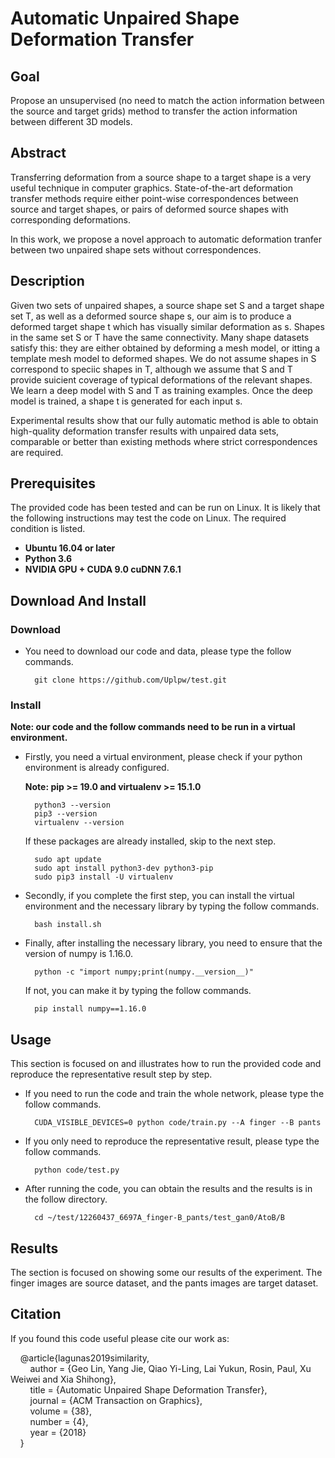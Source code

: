 # Automatic Unpaired Shape Deformation Transfer

## Goal

Propose an unsupervised (no need to match the action information between the source and target grids) method to transfer the action information between different 3D models.

## Abstract

Transferring deformation from a source shape to a target shape is a very useful technique in computer graphics. State-of-the-art deformation transfer methods require either point-wise correspondences between source and target shapes, or pairs of deformed source shapes with corresponding deformations.  

In this work, we propose a novel approach to automatic deformation tranfer between two unpaired shape sets without correspondences.

## Description

Given two sets of unpaired shapes, a source shape set S and a target shape set T, as well as a deformed source shape s, our aim is to produce a deformed target shape t which has visually similar deformation as s. Shapes in the same set S or T have the same connectivity. Many shape datasets satisfy this: they are either obtained by deforming a mesh model, or itting a template mesh model to deformed shapes. We do not assume shapes in S correspond to speciic shapes in T, although we assume that S and T provide suicient coverage of typical deformations of the relevant shapes. We learn a deep model with S and T as training examples. Once the deep model is trained, a shape t is generated for each input s.  

Experimental results show that our fully automatic method is able to obtain high-quality deformation transfer results with unpaired data sets, comparable or better than existing methods where strict correspondences are required.

## Prerequisites

The provided code has been tested and can be run on Linux. It is likely that the following instructions may test the code on Linux.
The required condition is listed.
+ **Ubuntu 16.04 or later**
+ **Python 3.6**
+ **NVIDIA GPU + CUDA 9.0 cuDNN 7.6.1**

## Download And Install

### Download
+ You need to download our code and data, please type the follow commands.

		git clone https://github.com/Uplpw/test.git

### Install

**Note: our code and the follow commands need to be run in a virtual environment.**

+ Firstly, you need a virtual environment, please check if your python environment is already configured.

	**Note: pip >= 19.0 and virtualenv >= 15.1.0**
	
		python3 --version
		pip3 --version
		virtualenv --version

	If these packages are already installed, skip to the next step.
	
		sudo apt update
		sudo apt install python3-dev python3-pip
		sudo pip3 install -U virtualenv
		
+ Secondly, if you complete the first step, you can install the virtual environment and the necessary library by typing the follow commands.

		bash install.sh

+ Finally, after installing the necessary library, you need to ensure that the version of numpy is 1.16.0. 

		python -c "import numpy;print(numpy.__version__)"

	If not, you can make it by typing the follow commands.
	
		pip install numpy==1.16.0

## Usage
This section is focused on and illustrates how to run the provided code and reproduce the representative result step by step.
+ If you need to run the code and train the whole network, please type the follow commands.

		CUDA_VISIBLE_DEVICES=0 python code/train.py --A finger --B pants

+ If you only need to reproduce the representative result, please type the follow commands.

		python code/test.py

+ After running the code, you can obtain the results and the results is in the follow directory.

		cd ~/test/12260437_6697A_finger-B_pants/test_gan0/AtoB/B


## Results
The section is focused on showing some our results of the experiment. The finger images are source dataset, and the pants images are target dataset.

## Citation
If you found this code useful please cite our work as:

&nbsp;&nbsp;&nbsp;&nbsp;@article{lagunas2019similarity,  
&nbsp;&nbsp;&nbsp;&nbsp;&nbsp;&nbsp;&nbsp;&nbsp;author = {Geo Lin, Yang Jie, Qiao Yi-Ling, Lai Yukun, Rosin, Paul, Xu Weiwei and Xia Shihong},  
&nbsp;&nbsp;&nbsp;&nbsp;&nbsp;&nbsp;&nbsp;&nbsp;title = {Automatic Unpaired Shape Deformation Transfer},  
&nbsp;&nbsp;&nbsp;&nbsp;&nbsp;&nbsp;&nbsp;&nbsp;journal = {ACM Transaction on Graphics},  
&nbsp;&nbsp;&nbsp;&nbsp;&nbsp;&nbsp;&nbsp;&nbsp;volume = {38},  
&nbsp;&nbsp;&nbsp;&nbsp;&nbsp;&nbsp;&nbsp;&nbsp;number = {4},  
&nbsp;&nbsp;&nbsp;&nbsp;&nbsp;&nbsp;&nbsp;&nbsp;year = {2018}  
&nbsp;&nbsp;&nbsp;&nbsp;}

